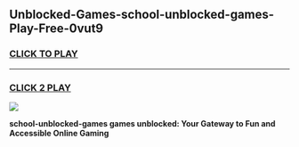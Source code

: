 
## Unblocked-Games-school-unblocked-games-Play-Free-0vut9
<h3>
<a href="https://premium76.site?title=school-unblocked-games&ref=23A">CLICK TO PLAY</a></h3>
<hr>

<h3>
<a href="https://premium76.site?title=school-unblocked-games&ref=23A">CLICK 2 PLAY</a>
  
</h3>

<a href="https://premium76.site?title=school-unblocked-games&ref=23A"><img src="https://clearcache.store/games.png"></a>


**school-unblocked-games games unblocked: Your Gateway to Fun and Accessible Online Gaming**
